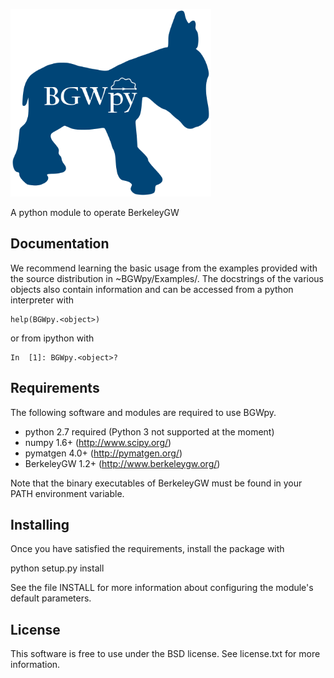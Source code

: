 
<a href="url"><img src="https://github.com/BerkeleyGW/BGWpy/blob/master/dev/logo/BGWpy.png" height="300" ></a><br clear="all" />

A python module to operate BerkeleyGW


Documentation
-------------

We recommend learning the basic usage from the examples provided
with the source distribution in ~BGWpy/Examples/. The docstrings
of the various objects also contain information and can be accessed
from a python interpreter with

    help(BGWpy.<object>)


or from ipython with

    In  [1]: BGWpy.<object>?


Requirements
------------

The following software and modules are required to use BGWpy.

  * python 2.7 required (Python 3 not supported at the moment) 
  * numpy 1.6+      (http://www.scipy.org/)
  * pymatgen 4.0+   (http://pymatgen.org/)
  * BerkeleyGW 1.2+ (http://www.berkeleygw.org/)

Note that the binary executables of BerkeleyGW must be found
in your PATH environment variable.


Installing
----------

Once you have satisfied the requirements, install the package with

  python setup.py install

See the file INSTALL for more information about configuring
the module's default parameters.


License
-------

This software is free to use under the BSD license.
See license.txt for more information.


